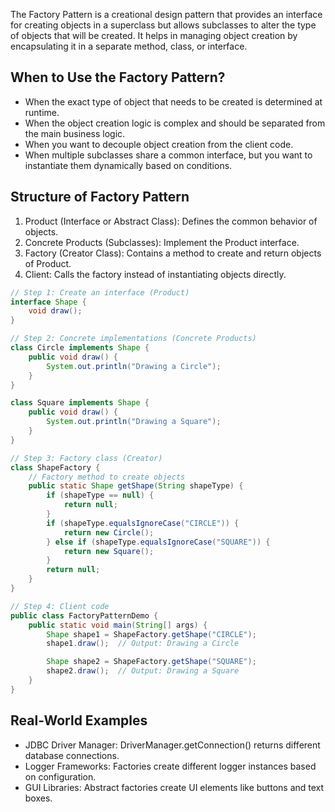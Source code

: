 The Factory Pattern is a creational design pattern that provides an interface for creating objects in a superclass but allows subclasses to alter the type of objects that will be created. It helps in managing object creation by encapsulating it in a separate method, class, or interface.

## When to Use the Factory Pattern?
* When the exact type of object that needs to be created is determined at runtime.
* When the object creation logic is complex and should be separated from the main business logic.
* When you want to decouple object creation from the client code.
* When multiple subclasses share a common interface, but you want to instantiate them dynamically based on conditions.

## Structure of Factory Pattern
1.	Product (Interface or Abstract Class): Defines the common behavior of objects.
2.	Concrete Products (Subclasses): Implement the Product interface.
3.	Factory (Creator Class): Contains a method to create and return objects of Product.
4.	Client: Calls the factory instead of instantiating objects directly.

```java
// Step 1: Create an interface (Product)
interface Shape {
    void draw();
}

// Step 2: Concrete implementations (Concrete Products)
class Circle implements Shape {
    public void draw() {
        System.out.println("Drawing a Circle");
    }
}

class Square implements Shape {
    public void draw() {
        System.out.println("Drawing a Square");
    }
}

// Step 3: Factory class (Creator)
class ShapeFactory {
    // Factory method to create objects
    public static Shape getShape(String shapeType) {
        if (shapeType == null) {
            return null;
        }
        if (shapeType.equalsIgnoreCase("CIRCLE")) {
            return new Circle();
        } else if (shapeType.equalsIgnoreCase("SQUARE")) {
            return new Square();
        }
        return null;
    }
}

// Step 4: Client code
public class FactoryPatternDemo {
    public static void main(String[] args) {
        Shape shape1 = ShapeFactory.getShape("CIRCLE");
        shape1.draw();  // Output: Drawing a Circle

        Shape shape2 = ShapeFactory.getShape("SQUARE");
        shape2.draw();  // Output: Drawing a Square
    }
}
```

## Real-World Examples
* JDBC Driver Manager: DriverManager.getConnection() returns different database connections.
* Logger Frameworks: Factories create different logger instances based on configuration.
* GUI Libraries: Abstract factories create UI elements like buttons and text boxes.
